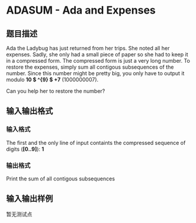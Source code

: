 # ADASUM - Ada and Expenses

## 题目描述

Ada the Ladybug has just returned from her trips. She noted all her expenses. Sadly, she only had a small piece of paper so she had to keep it in a compressed form. The compressed form is just a very long number. To restore the expenses, simply sum all contigous subsequences of the number. Since this number might be pretty big, you only have to output it modulo **10 $ ^{9} $ +7** (1000000007).

Can you help her to restore the number?

## 输入输出格式

### 输入格式

The first and the only line of input containts the compressed sequence of digits (**\[0..9\]**): **1**

### 输出格式

Print the sum of all contigous subsequences

## 输入输出样例

暂无测试点

